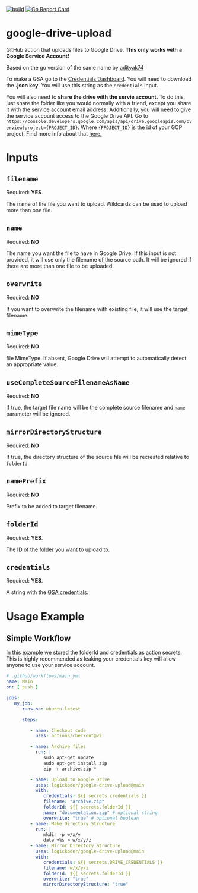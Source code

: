 [![build](https://github.com/logickoder/g-drive-upload/actions/workflows/ci.yaml/badge.svg?branch=main)](https://github.com/logickoder/google-drive-upload/actions)
[![Go Report Card](https://goreportcard.com/badge/github.com/logickoder/g-drive-upload)](https://goreportcard.com/report/github.com/logickoder/g-drive-upload)

# google-drive-upload

GitHub action that uploads files to Google Drive.
**This only works with a Google Service Account!**

Based on the go version of the same name by [adityak74](https://github.com/adityak74/google-drive-upload-git-action)

To make a GSA go to the [Credentials Dashboard](https://console.cloud.google.com/apis/credentials). You will need to
download the **.json key**. You will use this string as the `credentials` input.

You will also need to **share the drive with the servie account.** To do this, just share the folder like you would
normally with a friend, except you share it with the service account email address. Additionally, you will need to give
the service account access to the Google Drive API.
Go to `https://console.developers.google.com/apis/api/drive.googleapis.com/overview?project={PROJECT_ID}`.
Where `{PROJECT_ID}` is the id of your GCP project. Find more info about
that [here.](https://support.google.com/googleapi/answer/7014113?hl=en)

# Inputs

## ``filename``

Required: **YES**.

The name of the file you want to upload. Wildcards can be used to upload more than one file.

## ``name``

Required: **NO**

The name you want the file to have in Google Drive. If this input is not provided, it will use only the filename of the
source path. It will be ignored if there are more than one file to be uploaded.

## ``overwrite``

Required: **NO**

If you want to overwrite the filename with existing file, it will use the target filename.

## ``mimeType``

Required: **NO**

file MimeType. If absent, Google Drive will attempt to automatically detect an appropriate value.

## ``useCompleteSourceFilenameAsName``

Required: **NO**

If true, the target file name will be the complete source filename and `name` parameter will be ignored.

## ``mirrorDirectoryStructure``

Required: **NO**

If true, the directory structure of the source file will be recreated relative to ``folderId``.

## ``namePrefix``

Required: **NO**

Prefix to be added to target filename.

## ``folderId``

Required: **YES**.

The [ID of the folder](https://ploi.io/documentation/database/where-do-i-get-google-drive-folder-id) you want to upload
to.

## ``credentials``

Required: **YES**.

A string with
the [GSA credentials](https://stackoverflow.com/questions/46287267/how-can-i-get-the-file-service-account-json-for-google-translate-api/46290808).

# Usage Example

## Simple Workflow

In this example we stored the folderId and credentials as action secrets. This is highly recommended as leaking your
credentials key will allow anyone to use your service account.
```yaml
# .github/workflows/main.yml
name: Main
on: [ push ]

jobs:
   my_job:
      runs-on: ubuntu-latest

      steps:

         - name: Checkout code
           uses: actions/checkout@v2

         - name: Archive files
           run: |
              sudo apt-get update
              sudo apt-get install zip
              zip -r archive.zip *

         - name: Upload to Google Drive
           uses: logickoder/google-drive-upload@main
           with:
              credentials: ${{ secrets.credentials }}
              filename: "archive.zip"
              folderId: ${{ secrets.folderId }}
              name: "documentation.zip" # optional string
              overwrite: "true" # optional boolean
         - name: Make Directory Structure
           run: |
              mkdir -p w/x/y
              date +%s > w/x/y/z
         - name: Mirror Directory Structure
           uses: logickoder/google-drive-upload@main
           with:
              credentials: ${{ secrets.DRIVE_CREDENTIALS }}
              filename: w/x/y/z
              folderId: ${{ secrets.folderId }}
              overwrite: "true"
              mirrorDirectoryStructure: "true"

```
